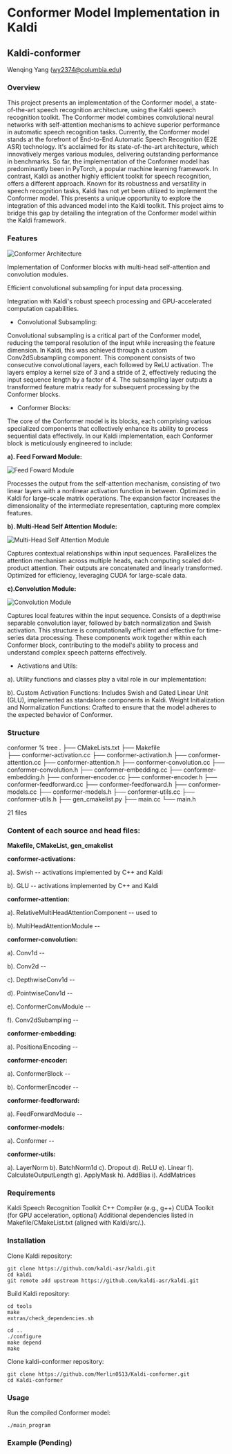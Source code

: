 # Conformer Model Implementation in Kaldi

## Kaldi-conformer

Wenqing Yang (wy2374@columbia.edu)

### Overview

This project presents an implementation of the Conformer model, a state-of-the-art speech recognition architecture, using the Kaldi speech recognition toolkit. The Conformer model combines convolutional neural networks with self-attention mechanisms to achieve superior performance in automatic speech recognition tasks. Currently, the Conformer model stands at the forefront of End-to-End Automatic Speech Recognition (E2E ASR) technology. It's acclaimed for its state-of-the-art architecture, which innovatively merges various modules, delivering outstanding performance in benchmarks. So far, the implementation of the Conformer model has predominantly been in PyTorch, a popular machine learning framework. In contrast, Kaldi as another highly efficient toolkit for speech recognition, offers a different approach. Known for its robustness and versatility in speech recognition tasks, Kaldi has not yet been utilized to implement the Conformer model. This presents a unique opportunity to explore the integration of this advanced model into the Kaldi toolkit. This project aims to bridge this gap by detailing the integration of the Conformer model within the Kaldi framework.

### Features

![Conformer Architecture](./img/conformer.png)

Implementation of Conformer blocks with multi-head self-attention and convolution modules.

Efficient convolutional subsampling for input data processing.

Integration with Kaldi's robust speech processing and GPU-accelerated computation capabilities.

- Convolutional Subsampling:

Convolutional subsampling is a critical part of the Conformer model, reducing the temporal resolution of the input while increasing the feature dimension. In Kaldi, this was achieved through a custom Conv2dSubsampling component. This component consists of two consecutive convolutional layers, each followed by ReLU activation. The layers employ a kernel size of 3 and a stride of 2, effectively reducing the input sequence length by a factor of 4. The subsampling layer outputs a transformed feature matrix ready for subsequent processing by the Conformer blocks.

- Conformer Blocks:

The core of the Conformer model is its blocks, each comprising various specialized components that collectively enhance its ability to process sequential data effectively. In our Kaldi implementation, each Conformer block is meticulously engineered to include:

**a). Feed Forward Module:**

![Feed Foward Module](./img/feed_forward.png)

Processes the output from the self-attention mechanism, consisting of two linear layers with a nonlinear activation function in between. Optimized in Kaldi for large-scale matrix operations. The expansion factor increases the dimensionality of the intermediate representation, capturing more complex features.

**b). Multi-Head Self Attention Module:** 

![Multi-Head Self Attention Module](./img/attention.png)

Captures contextual relationships within input sequences. Parallelizes the attention mechanism across multiple heads, each computing scaled dot-product attention. Their outputs are concatenated and linearly transformed. Optimized for efficiency, leveraging CUDA for large-scale data.

**c).Convolution Module:**

![Convolution Module](./img/convolution.png)

Captures local features within the input sequence. Consists of a depthwise separable convolution layer, followed by batch normalization and Swish activation. This structure is computationally efficient and effective for time-series data processing.
These components work together within each Conformer block, contributing to the model's ability to process and understand complex speech patterns effectively.

- Activations and Utils:

a). Utility functions and classes play a vital role in our implementation:

b). Custom Activation Functions: Includes Swish and Gated Linear Unit (GLU), implemented as standalone components in Kaldi.
Weight Initialization and Normalization Functions: Crafted to ensure that the model adheres to the expected behavior of Conformer.


### Structure

conformer % tree
.
├── CMakeLists.txt
├── Makefile    
├── conformer-activation.cc
├── conformer-activation.h
├── conformer-attention.cc
├── conformer-attention.h
├── conformer-convolution.cc
├── conformer-convolution.h
├── conformer-embedding.cc
├── conformer-embedding.h
├── conformer-encoder.cc
├── conformer-encoder.h
├── conformer-feedforward.cc
├── conformer-feedforward.h
├── conformer-models.cc
├── conformer-models.h
├── conformer-utils.cc
├── conformer-utils.h
├── gen_cmakelist.py
├── main.cc
└── main.h

21 files

### Content of each source and head files:
**Makefile, CMakeList, gen_cmakelist**



**conformer-activations:**

a). Swish -- activations implemented by C++ and Kaldi

b). GLU -- activations implemented by C++ and Kaldi

**conformer-attention:**

a). RelativeMultiHeadAttentionComponent -- used to 

b). MultiHeadAttentionModule --

**conformer-convolution:**

a). Conv1d --

b). Conv2d --

c). DepthwiseConv1d --

d). PointwiseConv1d --

e). ConformerConvModule --

f). Conv2dSubampling --

**conformer-embedding:**

a). PositionalEncoding -- 

**conformer-encoder:**

a). ConformerBlock --

b). ConformerEncoder --

**conformer-feedforward:**

a). FeedForwardModule --

**conformer-models:**

a). Conformer --

**conformer-utils:**

a). LayerNorm
b). BatchNorm1d
c). Dropout
d). ReLU
e). Linear
f). CalculateOutputLength
g). ApplyMask
h). AddBias
i). AddMatrices

### Requirements

Kaldi Speech Recognition Toolkit 
C++ Compiler (e.g., g++)
CUDA Toolkit (for GPU acceleration, optional)
Additional dependencies listed in Makefile/CMakeList.txt (aligned with Kaldi/src/.).

### Installation

Clone Kaldi repository:

```
git clone https://github.com/kaldi-asr/kaldi.git
cd kaldi
git remote add upstream https://github.com/kaldi-asr/kaldi.git
```

Build Kaldi repository:

```
cd tools
make
extras/check_dependencies.sh

cd ..
./configure
make depend
make
```

Clone kaldi-conformer repository:
```
git clone https://github.com/Merlin0513/Kaldi-conformer.git
cd Kaldi-conformer
```

### Usage

Run the compiled Conformer model:

```
./main_program
```

### Example (Pending)



